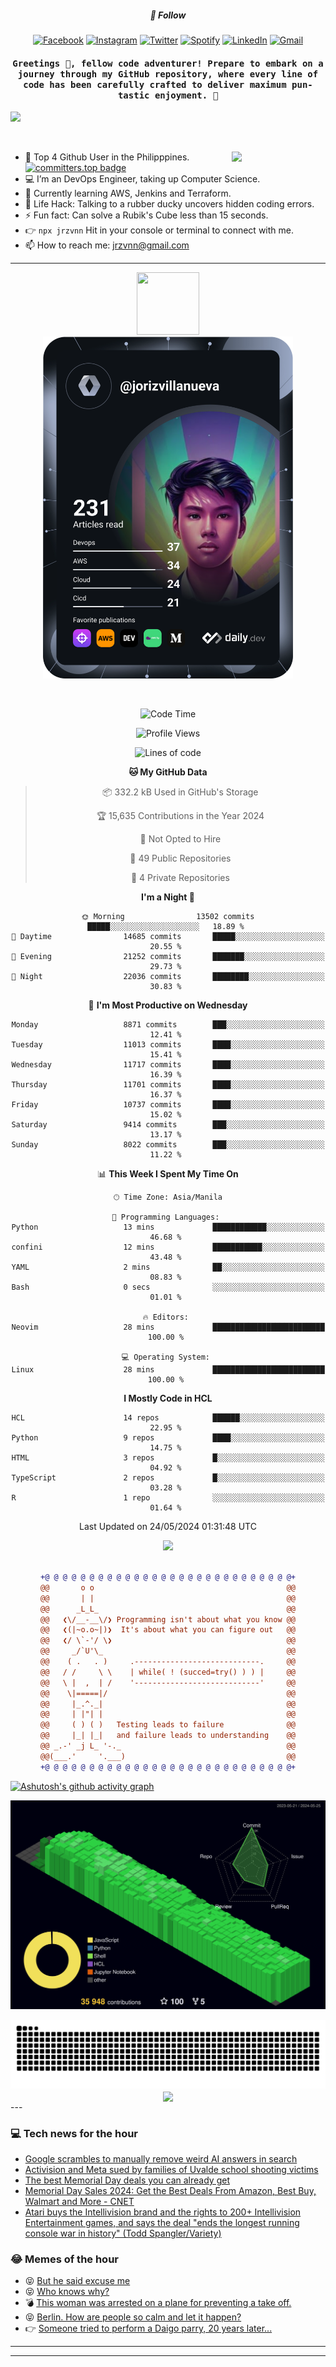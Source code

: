<h5 align="center">💬 Follow</h5>
<div align="center">

[![Facebook](https://img.shields.io/badge/Facebook-%231877F2.svg?style=for-the-badge&logo=Facebook&logoColor=white)](https://www.facebook.com/Horisyo/)
[![Instagram](https://img.shields.io/badge/Instagram-%23E4405F.svg?style=for-the-badge&logo=Instagram&logoColor=white)](https://www.instagram.com/jrzvnn_/)
[![Twitter](https://img.shields.io/badge/Twitter-%231DA1F2.svg?style=for-the-badge&logo=Twitter&logoColor=white)](https://twitter.com/jrz_studies)
[![Spotify](https://img.shields.io/badge/Spotify-%231ED760.svg?style=for-the-badge&logo=Spotify&logoColor=white)](https://open.spotify.com/user/217td4qrc6mzqjodfalmzjpdi?si=b93099b9078c4ccb)
[![LinkedIn](https://img.shields.io/badge/LinkedIn-%230077B5.svg?style=for-the-badge&logo=LinkedIn&logoColor=white)](https://www.linkedin.com/in/jrz-vnn/)
[![Gmail](https://img.shields.io/badge/Gmail-D14836?style=for-the-badge&logo=gmail&logoColor=white)](mailto:jrzvnn@gmail.com)

</div>
<h4 align="center"><samp>Greetings 👋, fellow code adventurer! Prepare to embark on a journey through my GitHub repository, where every line of code has been carefully crafted to deliver maximum pun-tastic enjoyment. 🚀 </samp></h4>

<!--horizontal divider(gradiant)-->
<img src="https://user-images.githubusercontent.com/73097560/115834477-dbab4500-a447-11eb-908a-139a6edaec5c.gif">

&nbsp; 

<img align='right' src='https://github.com/Rishit-dagli/Rishit-dagli/blob/master/images/octocat-anime.gif' width='150"'>

- 🚀 Top 4 Github User in the Philipppines. [![committers.top badge](https://user-badge.committers.top/philippines/jrzvnn.svg)](https://user-badge.committers.top/philippines/USERNAME)
- 💻 I’m an DevOps Engineer, taking up Computer Science.
- 🤖 Currently learning AWS, Jenkins and Terraform.
- 🎯 Life Hack: Talking to a rubber ducky uncovers hidden coding errors.
- ⚡ Fun fact: Can solve a Rubik's Cube less than 15 seconds.
- 👉 `npx jrzvnn` Hit in your console or terminal to connect with me.
- 📫 How to reach me: jrzvnn@gmail.com

---

<!--🖼️OCTOCAT-->
<p align="center">

<img src="https://media.giphy.com/media/IP7sarl7C5lSFCw9rG/giphy.gif"  width="100px" height="100px">
<br />
<a href="https://app.daily.dev/jorizvillanueva"><img src="https://github.com/jrzvnn/jrzvnn/blob/main/devcard.svg" width="400" alt="Joriz Dev Card"/></a>
</p>

<br />
<div align="center">

<!--START_SECTION:waka-->
![Code Time](http://img.shields.io/badge/Code%20Time-258%20hrs%203%20mins-blue)

![Profile Views](http://img.shields.io/badge/Profile%20Views-27-blue)

![Lines of code](https://img.shields.io/badge/From%20Hello%20World%20I%27ve%20Written-1.6%20million%20lines%20of%20code-blue)

**🐱 My GitHub Data** 

> 📦 332.2 kB Used in GitHub's Storage 
 > 
> 🏆 15,635 Contributions in the Year 2024
 > 
> 🚫 Not Opted to Hire
 > 
> 📜 49 Public Repositories 
 > 
> 🔑 4 Private Repositories 
 > 
**I'm a Night 🦉** 

```text
🌞 Morning                13502 commits       █████░░░░░░░░░░░░░░░░░░░░   18.89 % 
🌆 Daytime                14685 commits       █████░░░░░░░░░░░░░░░░░░░░   20.55 % 
🌃 Evening                21252 commits       ███████░░░░░░░░░░░░░░░░░░   29.73 % 
🌙 Night                  22036 commits       ████████░░░░░░░░░░░░░░░░░   30.83 % 
```
📅 **I'm Most Productive on Wednesday** 

```text
Monday                   8871 commits        ███░░░░░░░░░░░░░░░░░░░░░░   12.41 % 
Tuesday                  11013 commits       ████░░░░░░░░░░░░░░░░░░░░░   15.41 % 
Wednesday                11717 commits       ████░░░░░░░░░░░░░░░░░░░░░   16.39 % 
Thursday                 11701 commits       ████░░░░░░░░░░░░░░░░░░░░░   16.37 % 
Friday                   10737 commits       ████░░░░░░░░░░░░░░░░░░░░░   15.02 % 
Saturday                 9414 commits        ███░░░░░░░░░░░░░░░░░░░░░░   13.17 % 
Sunday                   8022 commits        ███░░░░░░░░░░░░░░░░░░░░░░   11.22 % 
```


📊 **This Week I Spent My Time On** 

```text
🕑︎ Time Zone: Asia/Manila

💬 Programming Languages: 
Python                   13 mins             ████████████░░░░░░░░░░░░░   46.68 % 
confini                  12 mins             ███████████░░░░░░░░░░░░░░   43.48 % 
YAML                     2 mins              ██░░░░░░░░░░░░░░░░░░░░░░░   08.83 % 
Bash                     0 secs              ░░░░░░░░░░░░░░░░░░░░░░░░░   01.01 % 

🔥 Editors: 
Neovim                   28 mins             █████████████████████████   100.00 % 

💻 Operating System: 
Linux                    28 mins             █████████████████████████   100.00 % 
```

**I Mostly Code in HCL** 

```text
HCL                      14 repos            ██████░░░░░░░░░░░░░░░░░░░   22.95 % 
Python                   9 repos             ████░░░░░░░░░░░░░░░░░░░░░   14.75 % 
HTML                     3 repos             █░░░░░░░░░░░░░░░░░░░░░░░░   04.92 % 
TypeScript               2 repos             █░░░░░░░░░░░░░░░░░░░░░░░░   03.28 % 
R                        1 repo              ░░░░░░░░░░░░░░░░░░░░░░░░░   01.64 % 
```




 Last Updated on 24/05/2024 01:31:48 UTC
<!--END_SECTION:waka-->

<img src="https://wakatime.com/share/@jrzvnn/70a4618c-7cd9-4016-b7b9-eabe75c837ee.svg">

<br />
<br />

```diff
+@ @ @ @ @ @ @ @ @ @ @ @ @ @ @ @ @ @ @ @ @ @ @ @ @ @ @ @+
@@       o o                                           @@
@@       | |                                           @@
@@      _L_L_                                          @@
@@   ❮\/__-__\/❯ Programming isn't about what you know @@
@@   ❮(|~o.o~|)❯  It's about what you can figure out   @@
@@   ❮/ \`-'/ \❯                                       @@
@@     _/`U'\_                                         @@
@@    ( .   . )     .----------------------------.     @@
@@   / /     \ \    | while( ! (succed=try() ) ) |     @@
@@   \ |  ,  | /    '----------------------------'     @@
@@    \|=====|/                                        @@
@@     |_.^._|                                         @@
@@     | |"| |                                         @@
@@     ( ) ( )   Testing leads to failure              @@
@@     |_| |_|   and failure leads to understanding    @@
@@ _.-' _j L_ '-._                                     @@
@@(___.'     '.___)                                    @@
+@ @ @ @ @ @ @ @ @ @ @ @ @ @ @ @ @ @ @ @ @ @ @ @ @ @ @ @+

```

</div>


[![Ashutosh's github activity graph](https://github-readme-activity-graph.vercel.app/graph?username=jrzvnn&theme=github-compact)](https://github.com/ashutosh00710/github-readme-activity-graph)


![svg](profile-3d-contrib/profile-night-green.svg)

<div align="center">
<img src="https://github.com/jrzvnn/jrzvnn/blob/output/github-snake-dark.svg">
</div>

<div align=center>
<img align=center src=https://metrics.lecoq.io/jrzvnn?template=classic&isocalendar=1&languages=1&achievements=1&base=header%2C%20activity%2C%20community%2C%20repositories%2C%20metadata&base.indepth=false&base.hireable=false&base.skip=false&isocalendar=false&isocalendar.duration=full-year&languages=false&languages.limit=8&languages.threshold=0%25&languages.other=false&languages.colors=github&languages.sections=most-used&languages.indepth=false&languages.analysis.timeout=15&languages.analysis.timeout.repositories=7.5&languages.categories=markup%2C%20programming&languages.recent.categories=markup%2C%20programming&languages.recent.load=300&languages.recent.days=14&achievements=false&achievements.threshold=C&achievements.secrets=true&achievements.display=detailed&achievements.limit=0&config.timezone=Asia%2FManila)
</div>
<div align="left">
---

### 💻 Tech news for the hour

<!-- TECH:START -->
 - [Google scrambles to manually remove weird AI answers in search](https://www.theverge.com/2024/5/24/24164119/google-ai-overview-mistakes-search-race-openai)
 - [Activision and Meta sued by families of Uvalde school shooting victims](https://www.theverge.com/2024/5/24/24164311/activision-meta-lawsuit-call-of-duty-uvalde-shooting)
 - [The best Memorial Day deals you can already get](https://www.theverge.com/24161521/best-memorial-day-sales-2024-tech-deals-tvs-headphones-robot-vacuums-electronics)
 - [Memorial Day Sales 2024: Get the Best Deals From Amazon, Best Buy, Walmart and More     - CNET](https://www.cnet.com/deals/best-memorial-day-sales-2024-05-24/#ftag=CAD590a51e)
 - [Atari buys the Intellivision brand and the rights to 200+ Intellivision Entertainment games, and says the deal &quot;ends the longest running console war in history&quot; &lpar;Todd Spangler/Variety&rpar;](http://www.techmeme.com/240524/p19#a240524p19)<!-- TECH:END -->

### 😂 Memes of the hour

<!-- MEMES:START -->
 - 😝 [But he said excuse me](http://9gag.com/gag/azxLwRB)
 - 😝 [Who knows why?](http://9gag.com/gag/ajP64Q8)
 - 💣 [This woman was arrested on a plane for preventing a take off.](http://9gag.com/gag/ajP6vKp)
 - 😝 [Berlin. How are people so calm and let it happen?](http://9gag.com/gag/adB6zj9)
 - 👉 [Someone tried to perform a Daigo parry, 20 years later...](http://9gag.com/gag/a1mZ612)<!-- MEMES:END -->

---

---

